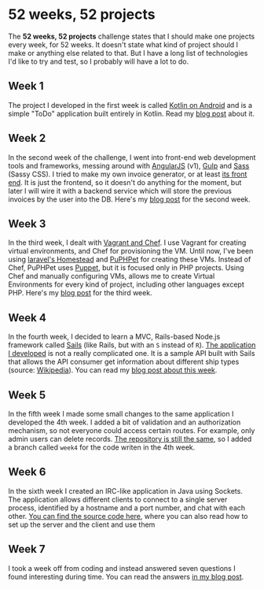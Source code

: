 # 52 weeks, 52 projects

The **52 weeks, 52 projects** challenge states that I should make one projects every week, for 52 weeks. It doesn't state what kind of project should I make or anything else related to that. But I have a long list of technologies I'd like to try and test, so I probably will have a lot to do.


## Week 1
The project I developed in the first week is called [Kotlin on Android](https://github.com/aziflaj/ToDo-kotlin/) and is a simple "ToDo" application built entirely in Kotlin. Read my [blog post](https://aziflaj.github.io/week-1-challenge-kotlin-in-android/) about it.

## Week 2
In the second week of the challenge, I went into front-end web development tools and frameworks, messing around with [AngularJS](http://angularjs.org/) (v1), [Gulp](http://gulpjs.com/) and [Sass](http://sass-lang.com/) (Sassy CSS). I tried to make my own invoice generator, or at least [its front end](https://github.com/aziflaj/simple-invoices-frontend). It is just the frontend, so it doesn't do anything for the moment, but later I will wire it with a backend service which will store the previous invoices by the user into the DB. Here's my [blog post](https://aziflaj.github.io/week-2-report-angularjs-gulp/) for the second week.

## Week 3
In the third week, I dealt with [Vagrant and Chef](https://github.com/aziflaj/vagrant-chef). I use Vagrant for creating virtual environments, and Chef for provisioning the VM. Until now, I've been using [laravel's Homestead](http://laravel.com/docs/5.1/homestead) and [PuPHPet](http://puphpet.com/) for creating these VMs. Instead of Chef, PuPHPet uses [Puppet](http://puppetlabs.com/), but it is focused only in PHP projects. Using Chef and manually configuring VMs, allows me to create Virtual Environments for every kind of project, including other languages except PHP. Here's my [blog post](https://aziflaj.github.io/week-3-challenge-cooking-virtual-machines-with-chef/) for the third week.

## Week 4
In the fourth week, I decided to learn a MVC, Rails-based Node.js framework called [Sails](http://sailsjs.org/) (like Rails, but with an `S` instead of `R`). [The application I developed](https://github.com/aziflaj/Sailor) is not a really complicated one. It is a sample API built with Sails that allows the API consumer get information about different ship types (source: [Wikipedia](https://en.wikipedia.org/wiki/List_of_historical_ship_types)).
You can read my [blog post about this week](https://aziflaj.github.io/week-4-challenge-server-side-javascript/).

## Week 5
In the fifth week I made some small changes to the same application I developed the 4th week. I added a bit of validation and an authorization mechanism, so not everyone could access certain routes. For example, only admin users can delete records. [The repository is still the same](https://github.com/aziflaj/Sailor/), so I added a branch called `week4` for the code writen in the 4th week.

## Week 6
In the sixth week I created an IRC-like application in Java using Sockets. The application allows different clients to connect to a single server process, identified by a hostname and a port number, and chat with each other. [You can find the source code here](https://github.com/aziflaj/IRC), where you can also read how to set up the server and the client and use them

## Week 7
I took a week off from coding and instead answered seven questions I found interesting during time. You can read the answers [in my blog post](https://aziflaj.github.io/seven-questions/).
